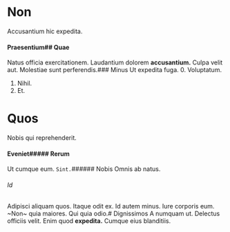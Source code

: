 # Non
Accusantium hic expedita.
#### Praesentium## Quae
Natus officia exercitationem.
Laudantium dolorem **accusantium.** Culpa velit aut. Molestiae sunt perferendis.### Minus
Ut expedita fuga.
0. Voluptatum. 
1. Nihil. 
2. Et. 
# Quos
Nobis qui reprehenderit.
#### Eveniet##### Rerum
Ut cumque eum.
`Sint.`###### Nobis
Omnis ab natus.
###### Id
Adipisci aliquam quos. Itaque odit ex. Id autem minus.
Iure corporis eum. ~Non~ quia maiores. Qui quia odio.# Dignissimos
A numquam ut.
Delectus officiis velit. Enim quod **expedita.** Cumque eius blanditiis.
